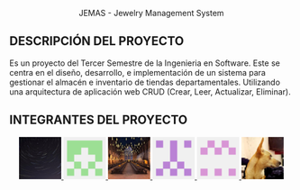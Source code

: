 <p align="center">
    JEMAS - Jewelry Management System    
</p>

## DESCRIPCIÓN DEL PROYECTO
Es un proyecto del Tercer Semestre de la Ingenieria en Software. Este se centra en el diseño, desarrollo, e implementación de un sistema para gestionar el almacén e inventario de tiendas departamentales. Utilizando una arquitectura de aplicación web CRUD (Crear, Leer, Actualizar, Eliminar).

## INTEGRANTES DEL PROYECTO

<p align="center">
    <a href="https://github.com/krahets/hello-algo/graphs/contributors">
        <img width="75" src="./contributors/CitlalyEstefania.jpeg" />
        <img width="75" src="./contributors/JDAA4.png" />
        <img width="75" src="./contributors/Jetza13.jpeg" />
        <img width="75" src="./contributors/jxredd.png" />
        <img width="75" src="./contributors/rcasillas2.png" />
        <img width="75" src="./contributors/AlejandroJer.jpeg" />
    </a>
</p>
